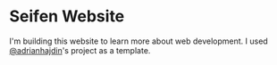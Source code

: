 # Seifen Website

I'm building this website to learn more about web development. I used [@adrianhajdin](https://github.com/adrianhajdin/project_hoobank)'s project as a template.